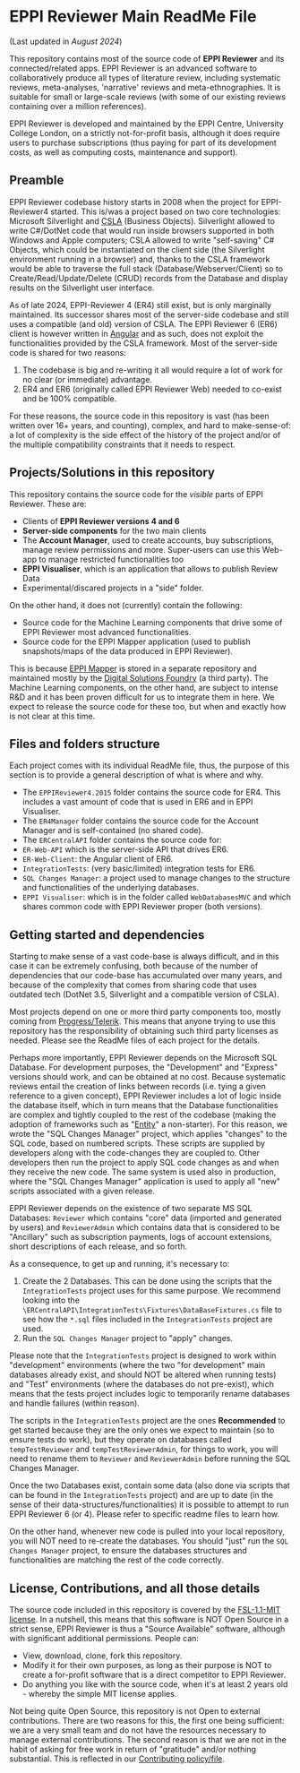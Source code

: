# EPPI Reviewer Main ReadMe File

(Last updated in *August 2024*)

This repository contains most of the source code of **EPPI Reviewer** and its connected/related apps. EPPI Reviewer is an advanced software to collaboratively produce all types of literature review, including systematic reviews, meta-analyses, 'narrative' reviews and meta-ethnographies. It is suitable for small or large-scale reviews (with some of our existing reviews containing over a million references). 

EPPI Reviewer is developed and maintained by the EPPI Centre, University College London, on a strictly not-for-profit basis, although it does require users to purchase subscriptions (thus paying for part of its development costs, as well as computing costs, maintenance and support).

## Preamble

EPPI Reviewer codebase history starts in 2008 when the project for EPPI-Reviewer4 started. This is/was a project based on two core technologies: Microsoft Silverlight and [CSLA](https://cslanet.com/) (Business Objects). Silverlight allowed to write C#/DotNet code that would run inside browsers supported in both Windows and Apple computers; CSLA allowed to write "self-saving" C# Objects, which could be instantiated on the client side (the Silverlight environment running in a browser) and, thanks to the CSLA framework would be able to traverse the full stack (Database/Webserver/Client) so to Create/Read/Update/Delete (CRUD) records from the Database and display results on the Silverlight user interface.

As of late 2024, EPPI-Reviewer 4 (ER4) still exist, but is only marginally maintained. Its successor shares most of the server-side codebase and still uses a compatible (and old) version of CSLA. The EPPI Reviewer 6 (ER6) client is however written in [Angular](https://angular.dev/) and as such, does not exploit the functionalities provided by the CSLA framework. Most of the server-side code is shared for two reasons:

1. The codebase is big and re-writing it all would require a lot of work for no clear (or immediate) advantage.
1. ER4 and ER6 (originally called EPPI Reviewer Web) needed to co-exist and be 100% compatible.

For these reasons, the source code in this repository is vast (has been written over 16+ years, and counting), complex, and hard to make-sense-of: a lot of complexity is the side effect of the history of the project and/or of the multiple compatibility constraints that it needs to respect.

## Projects/Solutions in this repository

This repository contains the source code for the *visible* parts of EPPI Reviewer. These are: 

- Clients of **EPPI Reviewer versions 4 and 6**
- **Server-side components** for the two main clients
- The **Account Manager**, used to create accounts, buy subscriptions, manage review permissions and more. Super-users can use this Web-app to manage restricted functionalities too
- **EPPI Visualiser**, which is an application that allows to publish Review Data
- Experimental/discared projects in a "side" folder.

On the other hand, it does not (currently) contain the following:

- Source code for the Machine Learning components that drive some of EPPI Reviewer most advanced functionalities.
- Source code for the EPPI Mapper application (used to publish snapshots/maps of the data produced in EPPI Reviewer).

This is because [EPPI Mapper](https://eppimapper.digitalsolutionfoundry.co.za/) is stored in a separate repository and maintained mostly by the [Digital Solutions Foundry](https://eppimapper.digitalsolutionfoundry.co.za/) (a third party). The Machine Learning components, on the other hand, are subject to intense R&D and it has been proven difficult for us to integrate them in here. We expect to release the source code for these too, but when and exactly how is not clear at this time.

## Files and folders structure

Each project comes with its individual ReadMe file, thus, the purpose of this section is to provide a general description of what is where and why.

- The `EPPIReviewer4.2015` folder contains the source code for ER4. This includes a vast amount of code that is used in ER6 and in EPPI Visualiser.
- The `ER4Manager` folder contains the source code for the Account Manager and is self-contained (no shared code).
- The `ERCentralAPI` folder contains the source code for:
 - `ER-Web-API` which is the server-side API that drives ER6.
 - `ER-Web-Client`: the Angular client of ER6.
 - `IntegrationTests`: (very basic/limited) integration tests for ER6.
 - `SQL Changes Manager`: a project used to manage changes to the structure and functionalities of the underlying databases.
 - `EPPI Visualiser`: which is in the folder called `WebDatabasesMVC` and which shares common code with EPPI Reviewer proper (both versions).
 
## Getting started and dependencies
Starting to make sense of a vast code-base is always difficult, and in this case it can be extremely confusing, both because of the number of dependencies that our code-base has accumulated over many years, and because of the complexity that comes from sharing code that uses outdated tech (DotNet 3.5, Silverlight and a compatible version of CSLA).
 
Most projects depend on one or more third party components too, mostly coming from [Progress/Telerik](https://www.telerik.com/). This means that anyone trying to use this repository has the responsibility of obtaining such third party licenses as needed. Please see the ReadMe files of each project for the details.
 
Perhaps more importantly, EPPI Reviewer depends on the Microsoft SQL Database. For development purposes, the "Development" and "Express" versions should work, and can be obtained at no cost. Because systematic reviews entail the creation of links between records (i.e. tying a given reference to a given concept), EPPI Reviewer includes a lot of logic inside the database itself, which in turn means that the Database functionalities are complex and tightly coupled to the rest of the codebase (making the adoption of frameworks such as "[Entity](https://learn.microsoft.com/en-us/ef/)" a non-starter).
For this reason, we wrote the "SQL Changes Manager" project, which applies "changes" to the SQL code, based on numbered scripts. These scripts are supplied by developers along with the code-changes they are coupled to. Other developers then run the project to apply SQL code changes as and when they receive the new code. The same system is used also in production, where the "SQL Changes Manager" application is used to apply all "new" scripts associated with a given release.

EPPI Reviewer depends on the existence of two separate MS SQL Databases: `Reviewer` which contains "core" data (imported and generated by users) and `ReviewerAdmin` which contains data that is considered to be "Ancillary" such as subscription payments, logs of account extensions, short descriptions of each release, and so forth.
 
As a consequence, to get up and running, it's necessary to:
 
1. Create the 2 Databases. This can be done using the scripts that the `IntegrationTests` project uses for this same purpose. We recommend looking into the `\ERCentralAPI\IntegrationTests\Fixtures\DataBaseFixtures.cs` file to see how the `*.sql` files included in the `IntegrationTests` project are used.
2. Run the `SQL Changes Manager` project to "apply" changes.
 
Please note that the `IntegrationTests` project is designed to work within "development" environments (where the two "for development" main databases already exist, and should NOT be altered when running tests) and "Test" environments (where the databases do not pre-exist), which means that the tests project includes logic to temporarily rename databases and handle failures (within reason).

The scripts in the `IntegrationTests` project are the ones **Recommended** to get started because they are the only ones we expect to maintain (so to ensure tests do work), but they operate on databases called `tempTestReviewer` and `tempTestReviewerAdmin`, for things to work, you will need to rename them to `Reviewer` and `ReviewerAdmin` before running the SQL Changes Manager.
 
Once the two Databases exist, contain some data (also done via scripts that can be found in the `IntegrationTests` project) and are up to date (in the sense of their data-structures/functionalities) it is possible to attempt to run EPPI Reviewer 6 (or 4). Please refer to specific readme files to learn how.

On the other hand, whenever new code is pulled into your local repository, you will NOT need to re-create the databases. You should "just" run the `SQL Changes Manager` project, to ensure the databases structures and functionalities are matching the rest of the code correctly.

## License, Contributions, and all those details


The source code included in this repository is covered by the [FSL-1.1-MIT license](LICENSE.md). In a nutshell, this means that this software is NOT Open Source in a strict sense, EPPI Reviewer is thus a "Source Available" software, although with significant additional permissions. People can:

- View, download, clone, fork this repository.
- Modify it for their own purposes, as long as their purpose is NOT to create a for-profit software that is a direct competitor to EPPI Reviewer.
- Do anything you like with the source code, when it's at least 2 years old - whereby the simple MIT license applies.

Not being quite Open Source, this repository is not Open to external contributions. There are two reasons for this, the first one being sufficient: we are a very small team and do not have the resources necessary to manage external contributions. The second reason is that we are not in the habit of asking for free work in return of "gratitude" and/or nothing substantial.
This is reflected in our [Contributing policy/file](CONTRIBUTING.md).





